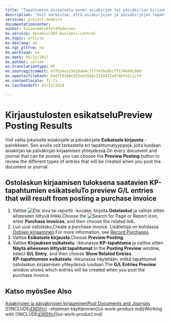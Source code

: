 ```yaml
---
title: "Tapahtumien esikatselu ennen asiakirjan tai päiväkirjan kirjaamista | Microsoft Docs"
description: "Voit varmistaa, että asiakirjojen ja päiväkirjojen tapahtumat ovat oikein, ennen kuin kirjaat ne pääkirjanpitoon."
services: project-madeira
documentationcenter: 
author: SusanneWindfeldPedersen
ms.service: dynamics365-business-central
ms.topic: article
ms.devlang: na
ms.tgt_pltfrm: na
ms.workload: na
ms.date: 05/12/2017
ms.author: solsen
ms.translationtype: HT
ms.sourcegitcommit: d7fb34e1c9428a64c71ff47be8bcff174649c00d
ms.openlocfilehash: 04dff9168c432a93504c3154475ad76b7e2c1cf9
ms.contentlocale: fi-fi
ms.lasthandoff: 03/22/2018

---
```

# <a name="preview-posting-results"></a><span data-ttu-id="ab3a5-103">Kirjaustulosten esikatselu</span><span class="sxs-lookup"><span data-stu-id="ab3a5-103">Preview Posting Results</span></span>
<span data-ttu-id="ab3a5-104">Voit valita jokaiselle asiakirjalle ja päiväkirjalle **Esikatsele kirjausta** -painikkeen. Sen avulla voit tarkastella eri tapahtumatyyppejä, joita luodaan asiakirjan tai päiväkirjan kirjaamisen yhteydessä.</span><span class="sxs-lookup"><span data-stu-id="ab3a5-104">On every document and journal that can be posted, you can choose the **Preview Posting** button to review the different types of entries that will be created when you post the document or journal.</span></span>

## <a name="to-preview-gl-entries-that-will-result-from-posting-a-purchase-invoice"></a><span data-ttu-id="ab3a5-105">Ostolaskun kirjaamisen tuloksena saatavien KP-tapahtumien esikatselu</span><span class="sxs-lookup"><span data-stu-id="ab3a5-105">To preview G/L entries that will result from posting a purchase invoice</span></span>
1. <span data-ttu-id="ab3a5-106">Valitse ![Etsi sivu tai raportti](media/ui-search/search_small.png "Etsi sivu tai raportti -kuvake") -kuvake, kirjoita **Ostolaskut** ja valitse sitten aiheeseen liittyvä linkki.</span><span class="sxs-lookup"><span data-stu-id="ab3a5-106">Choose the ![Search for Page or Report](media/ui-search/search_small.png "Search for Page or Report icon") icon, enter **Purchase Invoices**, and then choose the related link.</span></span>
2. <span data-ttu-id="ab3a5-107">Luo uusi ostolasku.</span><span class="sxs-lookup"><span data-stu-id="ab3a5-107">Create a purchase invoice.</span></span> <span data-ttu-id="ab3a5-108">Lisätietoja on kohdassa [Ostojen kirjaaminen](purchasing-how-record-purchases.md).</span><span class="sxs-lookup"><span data-stu-id="ab3a5-108">For more information, see [Record Purchases](purchasing-how-record-purchases.md).</span></span>
3. <span data-ttu-id="ab3a5-109">Valitse **Esikatsele kirjausta**.</span><span class="sxs-lookup"><span data-stu-id="ab3a5-109">Choose **Preview Posting**.</span></span>
4. <span data-ttu-id="ab3a5-110">Valitse **Kirjauksen esikatselu** -ikkunassa **KP-tapahtuma** ja valitse sitten **Näytä aiheeseen liittyvät tapahtumat**.</span><span class="sxs-lookup"><span data-stu-id="ab3a5-110">In the **Posting Preview** window, select **G/L Entry**, and then choose **Show Related Entries**.</span></span>  
   <span data-ttu-id="ab3a5-111">**KP-tapahtumien esikatselu** -ikkunassa näytetään, mitkä tapahtumat ostolaskun kirjaamisen yhteydessä luodaan.</span><span class="sxs-lookup"><span data-stu-id="ab3a5-111">The **G/L Entries Preview** window shows which entries will be created when you post the purchase invoice.</span></span>

## <a name="see-also"></a><span data-ttu-id="ab3a5-112">Katso myös</span><span class="sxs-lookup"><span data-stu-id="ab3a5-112">See Also</span></span>
[<span data-ttu-id="ab3a5-113">Asiakirjojen ja päiväkirjojen kirjaaminen</span><span class="sxs-lookup"><span data-stu-id="ab3a5-113">Post Documents and Journals</span></span>](ui-post-documents-journals.md)  
<span data-ttu-id="ab3a5-114">[[!INCLUDE[d365fin](includes/d365fin_md.md)] -ohjelman käyttäminen](ui-work-product.md)</span><span class="sxs-lookup"><span data-stu-id="ab3a5-114">[Working with [!INCLUDE[d365fin](includes/d365fin_md.md)]](ui-work-product.md)</span></span>


